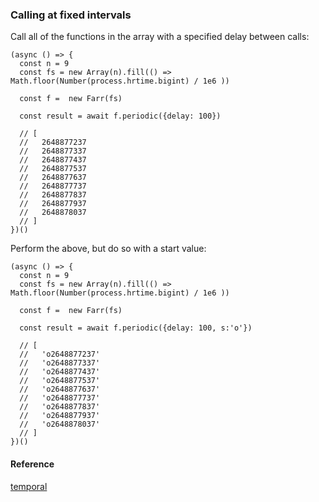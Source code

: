 ### Calling at fixed intervals

Call all of the functions in the array with a specified delay between calls:

    (async () => {
      const n = 9
      const fs = new Array(n).fill(() => Math.floor(Number(process.hrtime.bigint) / 1e6 ))

      const f =  new Farr(fs)

      const result = await f.periodic({delay: 100})

      // [
      //   2648877237
      //   2648877337
      //   2648877437
      //   2648877537
      //   2648877637
      //   2648877737
      //   2648877837
      //   2648877937
      //   2648878037
      // ]
    })()


Perform the above, but do so with a start value:

    (async () => {
      const n = 9
      const fs = new Array(n).fill(() => Math.floor(Number(process.hrtime.bigint) / 1e6 ))

      const f =  new Farr(fs)

      const result = await f.periodic({delay: 100, s:'o'})

      // [
      //   'o2648877237'
      //   'o2648877337'
      //   'o2648877437'
      //   'o2648877537'
      //   'o2648877637'
      //   'o2648877737'
      //   'o2648877837'
      //   'o2648877937'
      //   'o2648878037'
      // ]
    })()

#### Reference
[temporal](https://www.npmjs.com/package/temporal)
